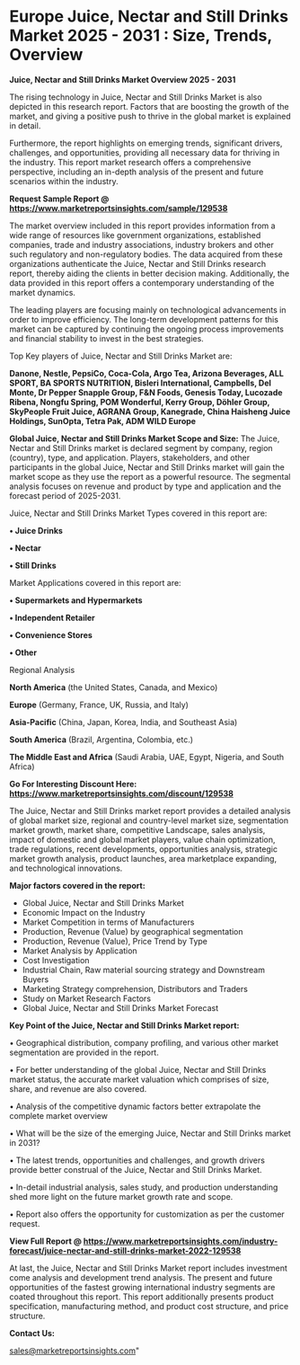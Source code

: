 # Europe Juice, Nectar and Still Drinks Market 2025 - 2031 : Size, Trends, Overview

<Strong> Juice, Nectar and Still Drinks Market Overview 2025 - 2031</strong>

The rising technology in Juice, Nectar and Still Drinks Market is also depicted in this research report. Factors that are boosting the growth of the market, and giving a positive push to thrive in the global market is explained in detail.

Furthermore, the report highlights on emerging trends, significant drivers, challenges, and opportunities, providing all necessary data for thriving in the industry. This report market research offers a comprehensive perspective, including an in-depth analysis of the present and future scenarios within the industry.

<strong>Request Sample Report @ <a href=https://www.marketreportsinsights.com/sample/129538>https://www.marketreportsinsights.com/sample/129538</a></strong>

The market overview included in this report provides information from a wide range of resources like government organizations, established companies, trade and industry associations, industry brokers and other such regulatory and non-regulatory bodies. The data acquired from these organizations authenticate the Juice, Nectar and Still Drinks research report, thereby aiding the clients in better decision making. Additionally, the data provided in this report offers a contemporary understanding of the market dynamics.

The leading players are focusing mainly on technological advancements in order to improve efficiency. The long-term development patterns for this market can be captured by continuing the ongoing process improvements and financial stability to invest in the best strategies.

Top Key players of Juice, Nectar and Still Drinks Market are:

<strong>Danone, Nestle, PepsiCo, Coca-Cola, Argo Tea, Arizona Beverages, ALL SPORT, BA SPORTS NUTRITION, Bisleri International, Campbells, Del Monte, Dr Pepper Snapple Group, F&N Foods, Genesis Today, Lucozade Ribena, Nongfu Spring, POM Wonderful, Kerry Group, Döhler Group, SkyPeople Fruit Juice, AGRANA Group, Kanegrade, China Haisheng Juice Holdings, SunOpta, Tetra Pak, ADM WILD Europe</strong>

<strong><b>Global Juice, Nectar and Still Drinks Market Scope and Size:</b></strong>
The Juice, Nectar and Still Drinks market is declared segment by company, region (country), type, and application. Players, stakeholders, and other participants in the global Juice, Nectar and Still Drinks market will gain the market scope as they use the report as a powerful resource. The segmental analysis focuses on revenue and product by type and application and the forecast period of 2025-2031.

Juice, Nectar and Still Drinks Market Types covered in this report are:

<strong>• Juice Drinks

• Nectar

• Still Drinks</strong>

Market Applications covered in this report are:

<strong>• Supermarkets and Hypermarkets

• Independent Retailer

• Convenience Stores

• Other</strong> 

Regional Analysis

<strong>North America</strong> (the United States, Canada, and Mexico)

<strong>Europe</strong> (Germany, France, UK, Russia, and Italy)

<strong>Asia-Pacific</strong> (China, Japan, Korea, India, and Southeast Asia)

<strong>South America</strong> (Brazil, Argentina, Colombia, etc.)

<strong>The Middle East and Africa</strong> (Saudi Arabia, UAE, Egypt, Nigeria, and South Africa)

<strong>Go For Interesting Discount Here: <a href=https://www.marketreportsinsights.com/discount/129538>https://www.marketreportsinsights.com/discount/129538</a></strong>

The Juice, Nectar and Still Drinks market report provides a detailed analysis of global market size, regional and country-level market size, segmentation market growth, market share, competitive Landscape, sales analysis, impact of domestic and global market players, value chain optimization, trade regulations, recent developments, opportunities analysis, strategic market growth analysis, product launches, area marketplace expanding, and technological innovations.

<strong><b>Major factors covered in the report:</b></strong>
<ul>
  <li>Global Juice, Nectar and Still Drinks Market </li>
  <li>Economic Impact on the Industry</li>
  <li>Market Competition in terms of Manufacturers</li>
  <li>Production, Revenue (Value) by geographical segmentation</li>
  <li>Production, Revenue (Value), Price Trend by Type</li>
  <li>Market Analysis by Application</li>
  <li>Cost Investigation</li>
  <li>Industrial Chain, Raw material sourcing strategy and Downstream Buyers</li>
  <li>Marketing Strategy comprehension, Distributors and Traders</li>
  <li>Study on Market Research Factors</li>
  <li>Global Juice, Nectar and Still Drinks Market Forecast</li>
</ul>

<strong><b>Key Point of the Juice, Nectar and Still Drinks Market report:</b></strong>

• Geographical distribution, company profiling, and various other market segmentation are provided in the report.

• For better understanding of the global Juice, Nectar and Still Drinks market status, the accurate market valuation which comprises of size, share, and revenue are also covered.

• Analysis of the competitive dynamic factors better extrapolate the complete market overview

• What will be the size of the emerging Juice, Nectar and Still Drinks market in 2031?

• The latest trends, opportunities and challenges, and growth drivers provide better construal of the Juice, Nectar and Still Drinks Market.

• In-detail industrial analysis, sales study, and production understanding shed more light on the future market growth rate and scope.

• Report also offers the opportunity for customization as per the customer request.

<strong><b>View Full Report @ <a href=https://www.marketreportsinsights.com/industry-forecast/juice-nectar-and-still-drinks-market-2022-129538>https://www.marketreportsinsights.com/industry-forecast/juice-nectar-and-still-drinks-market-2022-129538</a></b></strong>


At last, the Juice, Nectar and Still Drinks Market report includes investment come analysis and development trend analysis. The present and future opportunities of the fastest growing international industry segments are coated throughout this report. This report additionally presents product specification, manufacturing method, and product cost structure, and price structure.

<strong>Contact Us:</strong>

sales@marketreportsinsights.com"
